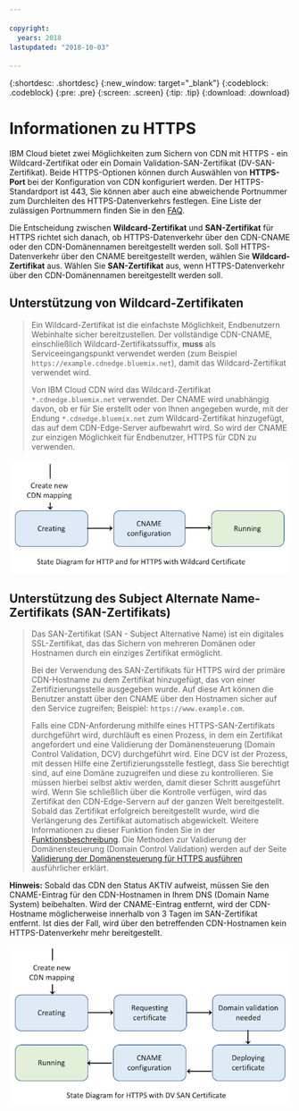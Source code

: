 ```yaml
---

copyright:
  years: 2018
lastupdated: "2018-10-03"

---
```


{:shortdesc: .shortdesc}
{:new_window: target="_blank"}
{:codeblock: .codeblock}
{:pre: .pre}
{:screen: .screen}
{:tip: .tip}
{:download: .download}

# Informationen zu HTTPS

IBM Cloud bietet zwei Möglichkeiten zum Sichern von CDN mit HTTPS - ein Wildcard-Zertifikat oder ein Domain Validation-SAN-Zertifikat (DV-SAN-Zertifikat). Beide HTTPS-Optionen können durch Auswählen von **HTTPS-Port** bei der Konfiguration von CDN konfiguriert werden. Der HTTPS-Standardport ist 443, Sie können aber auch eine abweichende Portnummer zum Durchleiten des HTTPS-Datenverkehrs festlegen. Eine Liste der zulässigen Portnummern finden Sie in den [FAQ](faqs.html#are-there-any-restrictions-on-what-http-and-https-port-numbers-are-allowed-for-akamai-).

Die Entscheidung zwischen **Wildcard-Zertifikat** und **SAN-Zertifikat** für HTTPS richtet sich danach, ob HTTPS-Datenverkehr über den CDN-CNAME oder den CDN-Domänennamen bereitgestellt werden soll. Soll HTTPS-Datenverkehr über den CNAME bereitgestellt werden, wählen Sie **Wildcard-Zertifikat** aus. Wählen Sie **SAN-Zertifikat** aus, wenn HTTPS-Datenverkehr über den CDN-Domänennamen bereitgestellt werden soll.

## Unterstützung von Wildcard-Zertifikaten
>Ein Wildcard-Zertifikat ist die einfachste Möglichkeit, Endbenutzern Webinhalte sicher bereitzustellen. Der vollständige CDN-CNAME, einschließlich Wildcard-Zertifikatssuffix, **muss** als Serviceeingangspunkt verwendet werden (zum Beispiel `https://example.cdnedge.bluemix.net`), damit das Wildcard-Zertifikat verwendet wird.
>
>Von IBM Cloud CDN wird das Wildcard-Zertifikat `*.cdnedge.bluemix.net` verwendet. Der CNAME wird unabhängig davon, ob er für Sie erstellt oder von Ihnen angegeben wurde, mit der Endung `*.cdnedge.bluemix.net` zum Wildcard-Zertifikat hinzugefügt, das auf dem CDN-Edge-Server aufbewahrt wird. So wird der CNAME zur einzigen Möglichkeit für Endbenutzer, HTTPS für CDN zu verwenden.

![Diagramm für HTTP und Wildcard-Zertifikat](images/state-diagram-wildcard.png)

## Unterstützung des Subject Alternate Name-Zertifikats (SAN-Zertifikats)

>Das SAN-Zertifikat (SAN - Subject Alternative Name) ist ein digitales SSL-Zertifikat, das das Sichern von mehreren Domänen oder Hostnamen durch ein einziges Zertifikat ermöglicht.
>
>Bei der Verwendung des SAN-Zertifikats für HTTPS wird der primäre CDN-Hostname zu dem Zertifikat hinzugefügt, das von einer Zertifizierungsstelle ausgegeben wurde. Auf diese Art können die Benutzer anstatt über den CNAME über den Hostnamen sicher auf den Service zugreifen; Beispiel: `https://www.example.com`.
>
>Falls eine CDN-Anforderung mithilfe eines HTTPS-SAN-Zertifikats durchgeführt wird, durchläuft es einen Prozess, in dem ein Zertifikat angefordert und eine Validierung der Domänensteuerung (Domain Control Validation, DCV) durchgeführt wird. Eine DCV ist der Prozess, mit dessen Hilfe eine Zertifizierungsstelle festlegt, dass Sie berechtigt sind, auf eine Domäne zuzugreifen und diese zu kontrollieren. Sie müssen hierbei selbst aktiv werden, damit dieser Schritt ausgeführt wird. Wenn Sie schließlich über die Kontrolle verfügen, wird das Zertifikat den CDN-Edge-Servern auf der ganzen Welt bereitgestellt. Sobald das Zertifikat erfolgreich bereitgestellt wurde, wird die Verlängerung des Zertifikat automatisch abgewickelt. Weitere Informationen zu dieser Funktion finden Sie in der [Funktionsbeschreibung](feature-descriptions.html#https-protocol-support). Die Methoden zur Validierung der Domänensteuerung (Domain Control Validation) werden auf der Seite [Validierung der Domänensteuerung für HTTPS ausführen](how-to-https.html#initial-steps-to-domain-control-validation) ausführlicher erklärt.

**Hinweis:** Sobald das CDN den Status AKTIV aufweist, müssen Sie den CNAME-Eintrag für den CDN-Hostnamen in Ihrem DNS (Domain Name System) beibehalten. Wird der CNAME-Eintrag entfernt, wird der CDN-Hostname möglicherweise innerhalb von 3 Tagen im SAN-Zertifikat entfernt. Ist dies der Fall, wird über den betreffenden CDN-Hostnamen kein HTTPS-Datenverkehr mehr bereitgestellt.

![Diagramm für HTTPS mit SAN-Zertifikat](images/state-diagram-san.png)
